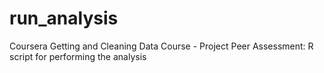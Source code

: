 run_analysis
============

Coursera Getting and Cleaning Data Course - Project Peer Assessment: R script for performing the analysis
